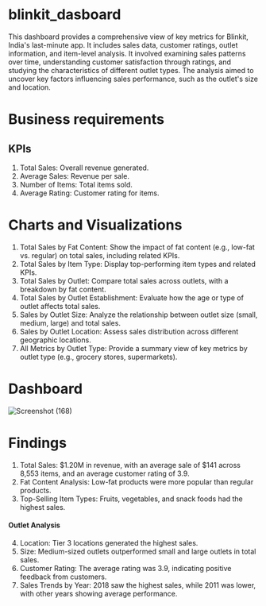 # blinkit_dasboard
This dashboard provides a comprehensive view of key metrics for Blinkit, India's last-minute app. It includes sales data, customer ratings, outlet information, and item-level analysis. It involved examining sales patterns over time, understanding customer satisfaction through ratings, and studying the characteristics of different outlet types. The analysis aimed to uncover key factors influencing sales performance, such as the outlet's size and location. 
# Business requirements
## KPIs
 1. Total Sales: Overall revenue generated.
 2. Average Sales: Revenue per sale.
 3. Number of Items: Total items sold.
 4. Average Rating: Customer rating for items.

# Charts and Visualizations

1. Total Sales by Fat Content: Show the impact of fat content (e.g., low-fat vs. regular) on total sales, including related KPIs.
2. Total Sales by Item Type: Display top-performing item types and related KPIs.
3. Total Sales by Outlet: Compare total sales across outlets, with a breakdown by fat content.
4. Total Sales by Outlet Establishment: Evaluate how the age or type of outlet affects total sales.
5. Sales by Outlet Size: Analyze the relationship between outlet size (small, medium, large) and total sales.
6. Sales by Outlet Location: Assess sales distribution across different geographic locations.
7. All Metrics by Outlet Type: Provide a summary view of key metrics by outlet type (e.g., grocery stores, supermarkets).

# Dashboard
![Screenshot (168)](https://github.com/user-attachments/assets/d1342a02-c266-4900-badc-ee73756bc467)

# Findings
1. Total Sales: $1.20M in revenue, with an average sale of $141 across 8,553 items, and an average customer rating of 3.9.
2. Fat Content Analysis: Low-fat products were more popular than regular products.
3. Top-Selling Item Types: Fruits, vegetables, and snack foods had the highest sales.
   
#### Outlet Analysis
4. Location: Tier 3 locations generated the highest sales.
5. Size: Medium-sized outlets outperformed small and large outlets in total sales.
6. Customer Rating: The average rating was 3.9, indicating positive feedback from customers.
7. Sales Trends by Year: 2018 saw the highest sales, while 2011 was lower, with other years showing average performance.
